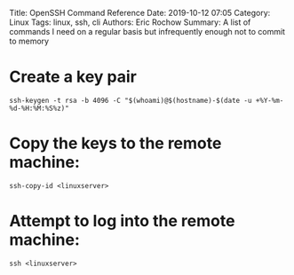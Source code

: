 Title: OpenSSH Command Reference
Date: 2019-10-12 07:05
Category: Linux
Tags: linux, ssh, cli
Authors: Eric Rochow
Summary: A list of commands I need on a regular basis but infrequently enough not to commit to memory

# Create a key pair
```shell
ssh-keygen -t rsa -b 4096 -C "$(whoami)@$(hostname)-$(date -u +%Y-%m-%d-%H:%M:%S%z)"
```
# Copy the keys to the remote machine:
```shell
ssh-copy-id <linuxserver>
```
# Attempt to log into the remote machine:
```shell
ssh <linuxserver>
```
